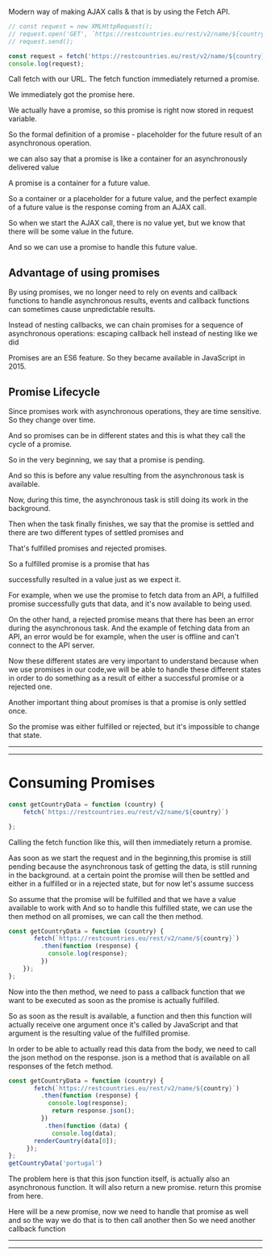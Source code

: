 Modern way of making AJAX calls & that is by using the Fetch API.

```Javascript
// const request = new XMLHttpRequest();
// request.open('GET', `https://restcountries.eu/rest/v2/name/${country}`);
// request.send();

const request = fetch('https://restcountries.eu/rest/v2/name/${country}');
console.log(request);
```
Call fetch with our URL.
The fetch function immediately returned a promise.

We immediately got the promise here.

We actually have a promise, so this promise is right now stored in request variable.


So the formal definition of a promise - placeholder for the future result of an asynchronous operation.

we can also say that a promise is like a container for an asynchronously delivered value
 
A promise is a container for a future value.

So a container or a placeholder for a future value, and the perfect example of a future value is the response coming from an AJAX call.

So when we start the AJAX call, there is no value yet, but we know that there will be some value in the future.

And so we can use a promise to handle this future value.

## Advantage of using promises

By using promises, we no longer need to rely on events and callback functions to handle asynchronous results, events and callback functions can sometimes cause unpredictable results.

Instead of nesting callbacks, we can chain promises for a
sequence of asynchronous operations: escaping callback hell
instead of nesting like we did

Promises are an ES6 feature. So they became available in JavaScript in 2015.

## Promise Lifecycle

Since promises work with asynchronous operations, they are time sensitive. So they change over time.

And so promises can be in different states and this is what they call the cycle of a promise.

So in the very beginning, we say that a promise is pending.

And so this is before any value resulting from the asynchronous task is available.

Now, during this time, the asynchronous task is still doing its work in the background.

Then when the task finally finishes, we say that the promise is settled and there are two different types of settled promises and

That's fulfilled promises and rejected promises.

So a fulfilled promise is a promise that has

successfully resulted in a value just as we expect it.

For example, when we use the promise to fetch data from an API, a fulfilled promise successfully guts that data, and it's now available to being used.

On the other hand, a rejected promise means that there has been an error during the asynchronous task. And the example of fetching data from an API, an error would be for example, when the user is offline and can't connect to the API server.

Now these different states are very important to understand because when we use promises in our code,we will be able to handle these different states in order to do something as a result of either a successful promise or a rejected one.

Another important thing about promises is that a promise is only settled once.

So the promise was either fulfilled or rejected, but it's impossible to change that state.

---
---
# Consuming Promises

```Javascript
const getCountryData = function (country) {
    fetch(`https://restcountries.eu/rest/v2/name/${country}`)

};
```
Calling the fetch function like this, will then immediately return a promise.

Aas soon as we start the request and in the beginning,this promise is still pending because the asynchronous task of getting the data, is still running in the background. 
at a certain point the promise will then be settled and either in a fulfilled or in a rejected state, but for now let's assume success



So assume that the promise will be fulfilled and that we have a value available to work with And so to handle this fulfilled state, we can use the then method on all promises, we can call the then method.
```Javascript
const getCountryData = function (country) {
       fetch(`https://restcountries.eu/rest/v2/name/${country}`)
         .then(function (response) {
           console.log(response);
         })
    });
};
```
Now into the then method, we need to pass a callback function that we want to be executed as soon as the promise is actually fulfilled.

So as soon as the result is available, a function and then this function will actually receive one argument once it's called by JavaScript and that argument is the resulting value of the fulfilled promise.


In order to be able to actually read this data from the body, we need to call the json method on the response.
json is a method that is available on all responses of the fetch method.


```Javascript
const getCountryData = function (country) {
       fetch(`https://restcountries.eu/rest/v2/name/${country}`)
         .then(function (response) {
           console.log(response);
            return response.json();
         })
          .then(function (data) {
            console.log(data);
       renderCountry(data[0]);
     });
};
getCountryData('portugal')
```
The problem here is that this json function itself, is actually also an asynchronous function.
It will also return a new promise. return this promise from here.

Here will be a new promise, now we need to handle that promise as well and so the way we do that is to then call another then So we need another callback function

---
---
